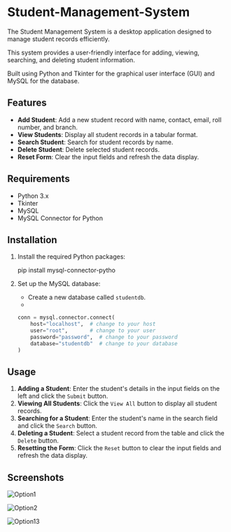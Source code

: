 # Student-Management-System

The Student Management System is a desktop application designed to manage student records efficiently. 

This system provides a user-friendly interface for adding, viewing, searching, and deleting student information. 

Built using Python and Tkinter for the graphical user interface (GUI) and MySQL for the database.

## Features

- **Add Student**: Add a new student record with name, contact, email, roll number, and branch.
- **View Students**: Display all student records in a tabular format.
- **Search Student**: Search for student records by name.
- **Delete Student**: Delete selected student records.
- **Reset Form**: Clear the input fields and refresh the data display.

## Requirements

- Python 3.x
- Tkinter
- MySQL
- MySQL Connector for Python

## Installation

1. Install the required Python packages:

    pip install mysql-connector-pytho

2. Set up the MySQL database:
    - Create a new database called `studentdb`.
    - 
    ```python
    conn = mysql.connector.connect(
        host="localhost",  # change to your host
        user="root",       # change to your user
        password="password",  # change to your password
        database="studentdb"  # change to your database
    )
    ```
    
## Usage

1. **Adding a Student**: Enter the student's details in the input fields on the left and click the `Submit` button.
2. **Viewing All Students**: Click the `View All` button to display all student records.
3. **Searching for a Student**: Enter the student's name in the search field and click the `Search` button.
4. **Deleting a Student**: Select a student record from the table and click the `Delete` button.
5. **Resetting the Form**: Click the `Reset` button to clear the input fields and refresh the data display.

## Screenshots

![Option1](https://github.com/user-attachments/assets/740dce05-9c38-4aca-bd7a-16e32718a35a)

![Option2](https://github.com/user-attachments/assets/ffcb8bb3-225d-4c7e-b7da-8e79b07b1b4a)

![Option13](https://github.com/user-attachments/assets/86f88dc1-51da-4f6a-9428-17b0685b1e55)
